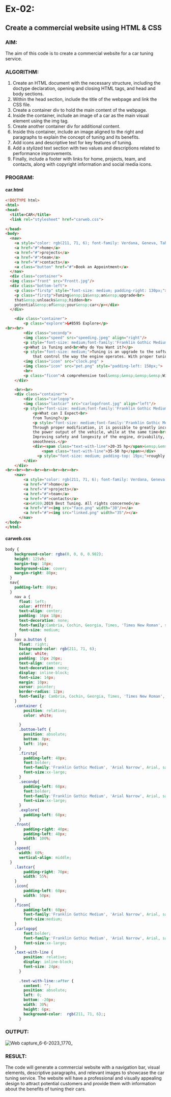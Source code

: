 # Ex-02:
## Create a commercial website using HTML & CSS
### AIM:
The aim of this code is to create a commercial website for a car tuning service.
### ALGORITHM:
1. Create an HTML document with the necessary structure, including the doctype declaration, opening and closing HTML tags, and head and body sections.
2. Within the head section, include the title of the webpage and link the CSS file.
3. Create a container div to hold the main content of the webpage.
4. Inside the container, include an image of a car as the main visual element using the img tag.
5. Create another container div for additional content.
6. Inside this container, include an image aligned to the right and paragraphs to explain the concept of tuning and its benefits.
7. Add icons and descriptive text for key features of tuning.
8. Add a stylized text section with two values and descriptions related to performance improvements.
9. Finally, include a footer with links for home, projects, team, and contacts, along with copyright information and social media icons.
### PROGRAM:
#### car.html
```html
<!DOCTYPE html>
<html>
<head>
  <title>CAR</title>
  <link rel="stylesheet" href="carweb.css">
  
</head>
<body>
  <nav>
    <a style="color: rgb(211, 71, 6); font-family: Verdana, Geneva, Tahoma, sans-serif; padding-right: 80px;"><b>BEST TUNING</b></a>
    <a href="#">home</a>
    <a href="#">projects</a>
    <a href="#">team</a>
    <a href="#">contacts</a>
    <a class="button" href="#">Book an Appointment</a>
  </nav>
  <div class="container">
  <img class="front" src="Frontt.jpg"/>
  <div class="bottom-left">
    <p class="firstp" style="font-size: medium; padding-right: 130px;">TUNING&ensp;PERFECTION</p>
    <p class="firstp">Tuning&ensp;is&ensp;an&ensp;upgrade<br>
    that&ensp;unloacks&ensp;hidden<br>
    potential&ensp;of&ensp;your&ensp;car</p></div>
  </div>

    <div class="container">
        <p class="explore">&#8595 Explore</p>
<br><br>
        <div class="secondp">
        <img class="speed" src="speeding.jpeg" align="right"/>
        <p style="font-size: medium;font-family:'Franklin Gothic Medium', 'Arial Narrow', Arial, sans-serif;">WHY DO YOU WANT IT?</p>
        <p>What is Tuning and<br>Why do You Want it?</p>
        <p style="font-size: medium;">Tuning is an upgrade to the software in the vehicle's computer.<br>Custom software is installed that changes many parameters<br>
            that control the way the engine operates. With proper tuning,<br>you can increase both power and fuel economy.</p></div>
        <img class="icon" src="clock.png" >
        <img class="icon" src="pet.png" style="padding-left: 150px;">
        <br>
        <p class="ficon">A comprehensive tool&emsp;&emsp;&emsp;&emsp;With proper tuning,<br>for high horsepower &emsp;&emsp;&emsp;&emsp;&ensp;you can increase fuel<br>builds.&emsp;&emsp;&emsp;&emsp;&emsp;&emsp;&emsp;&emsp;&emsp;&emsp;&ensp;economy.</p>
    </div>

    <br><br>
    <div class="container">
        <div class="carlogop">
        <img class="lastcar" src="carlogofront.jpg" align="left"/>
        <p style="font-size: medium;font-family:'Franklin Gothic Medium', 'Arial Narrow', Arial, sans-serif;">ADVANTAGES</p>
            <p>What can I Expect<br>
            from Tuning?</p>
            <p style="font-size: medium;font-family:'Franklin Gothic Medium', 'Arial Narrow', Arial, sans-serif;">What can I Expect from Tuning?<br>
            Through proper modification, it is possible to greatly increase<br>
            the power output of the vehicle, while at the same time<br>
            Improving safety and longevity of the engine, drivability, and<br>
            smoothness.</p>
            <div><span class="text-with-line">20-35 hp</span>&emsp;&emsp;&emsp;
                <span class="text-with-line">35-50 hp</span></div>
              <p style="font-size: medium; padding-top: 19px;">roughly increase from&emsp;&emsp;&emsp;roughly increase from<br>a stage 1 tune&emsp;&emsp;&emsp;&emsp;&emsp;&emsp;a stage 2 tune</p>
        </div>
    </div>
<br><br><br><br><br><br><br><br>
    <nav>
        <a style="color: rgb(211, 71, 6); font-family: Verdana, Geneva, Tahoma, sans-serif; padding-right: 120px;"><b>BEST TUNING</b></a>
        <a href="#">home</a>
        <a href="#">projects</a>
        <a href="#">team</a>
        <a href="#">contacts</a>
        <a>&#169;2019 Best Tuning. All rights concerned</a>
        <a href="#"><img src="face.png" width="30"/></a>
        <a href="#"><img src="linked.png" width="35"/></a>
      </nav>
</body>
</html>
```
#### carweb.css
```css
body {
    background-color: rgba(0, 0, 0, 0.982);
    height: 125vh;  
    margin-top: 18px;  
    background-size: cover; 
    margin-right: 80px;
  }  
  nav{
    padding-left: 80px;
  }
    nav a {
      float: left;
      color: #ffffff;
      text-align: center;
      padding: 16px 18px;
      text-decoration: none;
      font-family:Cambria, Cochin, Georgia, Times, 'Times New Roman', serif;
      font-size: medium;
    }
    nav a.button {
      float: right;
      background-color: rgb(211, 71, 6);
      color: white;
      padding: 15px 20px;
      text-align: center;
      text-decoration: none;
      display: inline-block;
      font-size: 14px;
      margin: 10px;
      cursor: pointer;
      border-radius: 12px;
      font-family: Cambria, Cochin, Georgia, Times, 'Times New Roman', serif;
    }
    .container {
        position: relative;
        color: white;
        
      }
      .bottom-left {
        position: absolute;
        bottom: 8px;
        left: 16px;
      }
      .firstp{
        padding-left: 40px;
        font:bolder;
        font-family:'Franklin Gothic Medium', 'Arial Narrow', Arial, sans-serif;
        font-size:xx-large;
      }
      .secondp{
        padding-left: 60px;
        font:bolder;
        font-family:'Franklin Gothic Medium', 'Arial Narrow', Arial, sans-serif;
        font-size:xx-large;
      }
      .explore{
        padding-left: 60px;
      }
    .front{
        padding-right: 40px;
        padding-left: 40px;
        width: 100%;
    }
    .speed{
      width: 60%;
      vertical-align: middle;
  }
    .lastcar{
        padding-right: 70px;
        width: 55%;
    }
    .icon{
        padding-left: 60px;
        width: 50px;
    }
    .ficon{
        padding-left: 60px;
        font-family:'Franklin Gothic Medium', 'Arial Narrow', Arial, sans-serif;
        font-size:medium;
    }
    .carlogop{
        font:bolder;
        font-family:'Franklin Gothic Medium', 'Arial Narrow', Arial, sans-serif;
        font-size:xx-large;
    }
    .text-with-line {
        position: relative;
        display: inline-block;
        font-size: 24px;
      }
      
      .text-with-line::after {
        content: "";
        position: absolute;
        left: 0;
        bottom: -20px;
        width: 30%;
        height: 6px;
        background-color:  rgb(211, 71, 6);;
      }
```
### OUTPUT:
![Web capture_6-6-2023_1770_](https://github.com/KeerthikaNagarajan/commercial-website-using-HTML-CSS/assets/93427089/d26af262-7ecf-47f1-90e0-c6caf260c8ab)

### RESULT:
The code will generate a commercial website with a navigation bar, visual elements, descriptive paragraphs, and relevant images to showcase the car tuning service. The website will have a professional and visually appealing design to attract potential customers and provide them with information about the benefits of tuning their cars.
